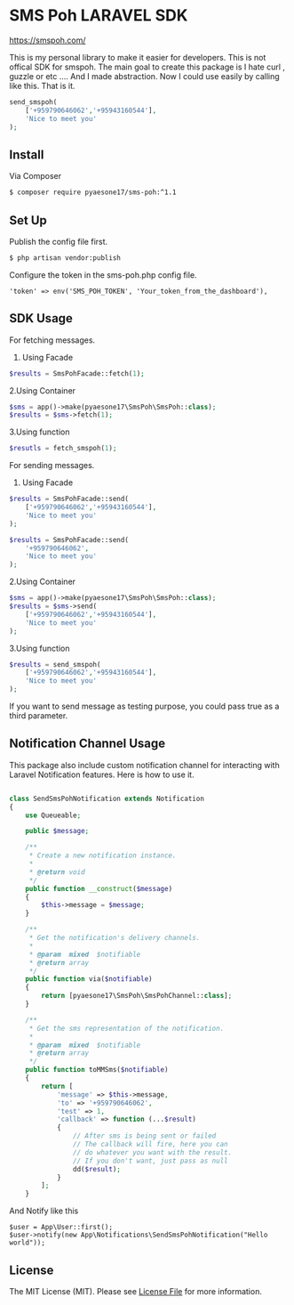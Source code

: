 # SMS Poh LARAVEL SDK
https://smspoh.com/

This is my personal library to make it easier for developers. This is not offical SDK for smspoh.
The main goal to create this package is I hate curl , guzzle or etc .... And I made abstraction.
Now I could use easily by calling like this. That is it.

``` php
send_smspoh(
    ['+959790646062','+95943160544'],
    'Nice to meet you'
);
```

## Install

Via Composer

``` bash
$ composer require pyaesone17/sms-poh:^1.1
```

## Set Up

Publish the config file first.
``` bash
$ php artisan vendor:publish
```

Configure the token in the sms-poh.php config file.
```
'token' => env('SMS_POH_TOKEN', 'Your_token_from_the_dashboard'),
```

## SDK Usage 

For fetching messages.

1. Using Facade
``` php
$results = SmsPohFacade::fetch(1);
```

2.Using Container 
``` php
$sms = app()->make(pyaesone17\SmsPoh\SmsPoh::class);
$results = $sms->fetch(1);
```

3.Using function 
``` php
$resutls = fetch_smspoh(1);
```

For sending messages.

1. Using Facade
``` php
$results = SmsPohFacade::send(
    ['+959790646062','+95943160544'],
    'Nice to meet you'
);

$results = SmsPohFacade::send(
    '+959790646062',
    'Nice to meet you'
);
```

2.Using Container 
``` php
$sms = app()->make(pyaesone17\SmsPoh\SmsPoh::class);
$results = $sms->send(
    ['+959790646062','+95943160544'],
    'Nice to meet you'
);
```

3.Using function 
``` php
$results = send_smspoh(
    ['+959790646062','+95943160544'],
    'Nice to meet you'
);
```

If you want to send message as testing purpose, you could pass true as a third parameter.

## Notification Channel Usage

This package also include custom notification channel for interacting with Laravel Notification features.
Here is how to use it.

``` php

class SendSmsPohNotification extends Notification
{
    use Queueable;

    public $message;

    /**
     * Create a new notification instance.
     *
     * @return void
     */
    public function __construct($message)
    {
        $this->message = $message;
    }

    /**
     * Get the notification's delivery channels.
     *
     * @param  mixed  $notifiable
     * @return array
     */
    public function via($notifiable)
    {
        return [pyaesone17\SmsPoh\SmsPohChannel::class];
    }

    /**
     * Get the sms representation of the notification.
     *
     * @param  mixed  $notifiable
     * @return array
     */
    public function toMMSms($notifiable)
    {
        return [
            'message' => $this->message,
            'to' => '+959790646062',
            'test' => 1,
            'callback' => function (...$result)
            {
                // After sms is being sent or failed
                // The callback will fire, here you can
                // do whatever you want with the result.
                // If you don't want, just pass as null
                dd($result);
            }
        ];
    }
```

And Notify like this 

```
$user = App\User::first();
$user->notify(new App\Notifications\SendSmsPohNotification("Hello world"));
```

## License

The MIT License (MIT). Please see [License File](LICENSE.md) for more information.

[ico-version]: https://img.shields.io/packagist/v/:vendor/:package_name.svg?style=flat-square
[ico-license]: https://img.shields.io/badge/license-MIT-brightgreen.svg?style=flat-square
[ico-travis]: https://img.shields.io/travis/:vendor/:package_name/master.svg?style=flat-square
[ico-scrutinizer]: https://img.shields.io/scrutinizer/coverage/g/:vendor/:package_name.svg?style=flat-square
[ico-code-quality]: https://img.shields.io/scrutinizer/g/:vendor/:package_name.svg?style=flat-square
[ico-downloads]: https://img.shields.io/packagist/dt/:vendor/:package_name.svg?style=flat-square

[link-packagist]: https://packagist.org/packages/:vendor/:package_name
[link-travis]: https://travis-ci.org/:vendor/:package_name
[link-scrutinizer]: https://scrutinizer-ci.com/g/:vendor/:package_name/code-structure
[link-code-quality]: https://scrutinizer-ci.com/g/:vendor/:package_name
[link-downloads]: https://packagist.org/packages/:vendor/:package_name
[link-author]: https://github.com/:author_username
[link-contributors]: ../../contributors
